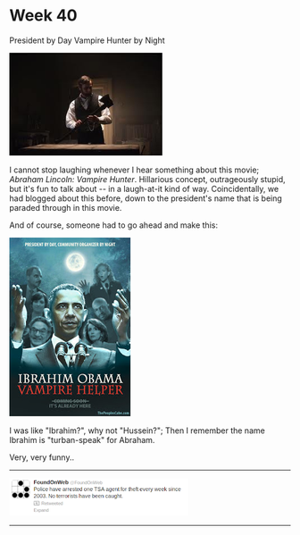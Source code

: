 # Week 40

President by Day Vampire Hunter by Night

![](images.jpeg)

I cannot stop laughing whenever I hear something about this movie;
*Abraham Lincoln: Vampire Hunter*. Hillarious concept, outrageously
stupid, but it's fun to talk about -- in a laugh-at-it kind of
way. Coincidentally, we had blogged about this before, down to the
president's name that is being paraded through in this movie.

And of course, someone had to go ahead and make this:

![](Obama_Vampire_Helper_Movie_Poster.jpg)

I was like "Ibrahim?", why not "Hussein?"; Then I remember the name
Ibrahim is "turban-speak" for Abraham.

Very, very funny..

---

![](3051.png)

---

